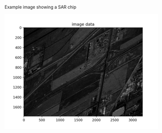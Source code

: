 
Example image showing a SAR chip

![alt text](https://github.com/GEOINT/grdl/blob/main/example_images/image_chip.png?raw=true)
